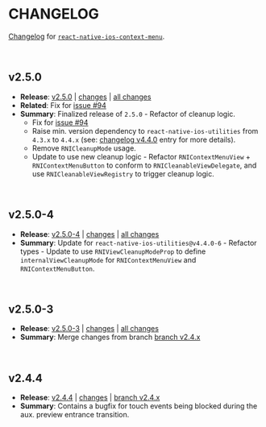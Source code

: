 # CHANGELOG

[Changelog](https://github.com/dominicstop/react-native-ios-context-menu/blob/master/CHANGELOG.md) for [`react-native-ios-context-menu`](https://github.com/dominicstop/react-native-ios-context-menu).

<br>

## v2.5.0

* **Release**: [v2.5.0](https://github.com/dominicstop/react-native-ios-context-menu/releases/tag/v2.5.0-4) | [changes](https://github.com/dominicstop/react-native-ios-context-menu/compare/v2.5.0-4...v2.5.0) | [all changes](https://github.com/dominicstop/react-native-ios-context-menu/compare/v2.4.4...v2.5.0)
* **Related**: Fix for [issue #94](https://github.com/dominicstop/react-native-ios-context-menu/issues/94)
* **Summary**: Finalized release of `2.5.0` - Refactor of cleanup logic.
  * Fix for [issue #94](https://github.com/dominicstop/react-native-ios-context-menu/issues/94)
  * Raise min. version dependency to `react-native-ios-utilities` from `4.3.x` to `4.4.x` (see: [changelog v4.4.0](https://github.com/dominicstop/react-native-ios-utilities/blob/master/CHANGELOG.md#v440) entry for more details).
  * Remove `RNICleanupMode` usage.
  * Update to use new cleanup logic - Refactor `RNIContextMenuView` + `RNIContextMenuButton` to conform to `RNICleanableViewDelegate`, and use `RNICleanableViewRegistry` to trigger cleanup logic.

<br>

## v2.5.0-4

* **Release**: [v2.5.0-4](https://github.com/dominicstop/react-native-ios-context-menu/releases/tag/v2.5.0-4) | [changes](https://github.com/dominicstop/react-native-ios-context-menu/compare/v2.5.0-3...v2.5.0-4) | [all changes](https://github.com/dominicstop/react-native-ios-context-menu/compare/v2.4.4...v2.5.0-4)
* **Summary**: Update for `react-native-ios-utilities@v4.4.0-6` - Refactor types - Update to use `RNIViewCleanupModeProp` to define `internalViewCleanupMode` for `RNIContextMenuView` and `RNIContextMenuButton`.

<br>

## v2.5.0-3

* **Release**: [v2.5.0-3](https://github.com/dominicstop/react-native-ios-context-menu/releases/tag/v2.5.0-3) | [changes](https://github.com/dominicstop/react-native-ios-context-menu/compare/v2.5.0-2...v2.5.0-3) | [all changes](https://github.com/dominicstop/react-native-ios-context-menu/compare/v2.4.4...v2.5.0-3)
* **Summary**: Merge changes from branch [branch v2.4.x](https://github.com/dominicstop/react-native-ios-context-menu/tree/v2.4.x)

<br>

## v2.4.4

* **Release**: [v2.4.4](https://github.com/dominicstop/react-native-ios-context-menu/releases/tag/v2.4.4) | [changes](https://github.com/dominicstop/react-native-ios-context-menu/compare/v2.4.3...v2.4.4) | [branch v2.4.x](https://github.com/dominicstop/react-native-ios-context-menu/tree/v2.4.x)
* **Summary**: Contains a bugfix for touch events being blocked during the aux. preview entrance transition.

